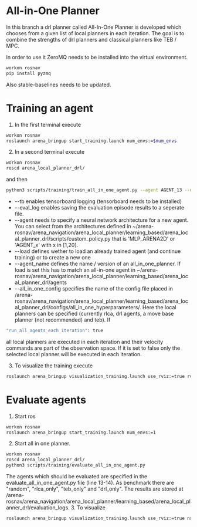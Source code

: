 # All-in-One Planner
In this branch a drl planner called All-In-One Planner is developed which chooses from a given list of local planners in each iteration. The goal is to combine the strengths of drl planners and classical planners like TEB / MPC.

In order to use it ZeroMQ needs to be installed into the virtual environment.

```bash
workon rosnav
pip install pyzmq
```

Also stable-baselines needs to be updated.
# Training an agent
1. In the first terminal execute
```bash
workon rosnav
roslaunch arena_bringup start_training.launch num_envs:=$num_envs
```
2. In a second terminal execute
```bash
workon rosnav
roscd arena_local_planner_drl/
```
and then
```bash
python3 scripts/training/train_all_in_one_agent.py --agent AGENT_13 --n_envs $num_envs --tb --eval_log --agent_name all_in_one_teb_rlca_drl4_rule03_policy13 --all_in_one_config all_in_one_default.json
```
* --tb enables tensorboard logging (tensorboard needs to be installed)
* --eval_log enables saving the evaluation episode results to a seperate file.
* --agent needs to specify a neural network architecture for a new agent. You can select from the architectures defined in ~/arena-rosnav/arena_navigation/arena_local_planner/learning_based/arena_local_planner_drl/scripts/custom_policy.py that is 'MLP_ARENA2D' or 'AGENT_x' with x in [1,20].
* --load defines wether to load an already trained agent (and continue training) or to create a new one
* --agent_name defines the name / version of an all_in_one_planner. If load is set this has to match an all-in-one agent in ~/arena-rosnav/arena_navigation/arena_local_planner/learning_based/arena_local_planner_drl/agents
* --all_in_one_config specifies the name of the config file placed in /arena-rosnav/arena_navigation/arena_local_planner/learning_based/arena_local_planner_drl/configs/all_in_one_hyperparameters/. Here the local planners can be specified (currently rlca, drl agents, a move base planner (not recommended) and teb). If
```bash
"run_all_agents_each_iteration": true
```
all local planners are executed in each iteration and their velocity commands are part of the observation space. If it is set to false only the selected local planner will be executed in each iteration.

3. To visualize the training execute
```bash
roslaunch arena_bringup visualization_training.launch use_rviz:=true rviz_file:=allinone_train
```

# Evaluate agents
1. Start ros
```bash
workon rosnav
roslaunch arena_bringup start_training.launch num_envs:=1
```
2. Start all in one planner.
```bash
workon rosnav
roscd arena_local_planner_drl/
python3 scripts/training/evaluate_all_in_one_agent.py
```
The agents which should be evaluated are specified in the evaluate_all_in_one_agent.py file (line 13-14). As benchmark there are "random", "rlca_only", "teb_only" and "drl_only". The results are stored at /arena-rosnav/arena_navigation/arena_local_planner/learning_based/arena_local_planner_drl/evaluation_logs.
3. To visualize
```bash
roslaunch arena_bringup visualization_training.launch use_rviz:=true ns:=eval_sim rviz_file:=allinone_evalsim
```

